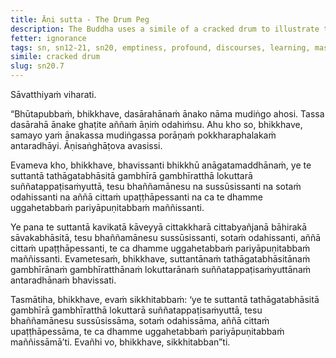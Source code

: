 ```yaml
---
title: Āṇi sutta - The Drum Peg
description: The Buddha uses a simile of a cracked drum to illustrate that the profound teachings of the Tathāgata will disappear in the future as people lose interest in them.
fetter: ignorance
tags: sn, sn12-21, sn20, emptiness, profound, discourses, learning, mastery, poetry, discourses, decline, Tathāgata
simile: cracked drum
slug: sn20.7
---
```


Sāvatthiyaṁ viharati.

“Bhūtapubbaṁ, bhikkhave, dasārahānaṁ ānako nāma mudiṅgo ahosi. Tassa dasārahā ānake ghaṭite aññaṁ āṇiṁ odahiṁsu. Ahu kho so, bhikkhave, samayo yaṁ ānakassa mudiṅgassa porāṇaṁ pokkharaphalakaṁ antaradhāyi. Āṇisaṅghāṭova avasissi.

Evameva kho, bhikkhave, bhavissanti bhikkhū anāgatamaddhānaṁ, ye te suttantā tathāgatabhāsitā gambhīrā gambhīratthā lokuttarā suññatappaṭisaṁyuttā, tesu bhaññamānesu na sussūsissanti na sotaṁ odahissanti na aññā cittaṁ upaṭṭhāpessanti na ca te dhamme uggahetabbaṁ pariyāpuṇitabbaṁ maññissanti.

Ye pana te suttantā kavikatā kāveyyā cittakkharā cittabyañjanā bāhirakā sāvakabhāsitā, tesu bhaññamānesu sussūsissanti, sotaṁ odahissanti, aññā cittaṁ upaṭṭhāpessanti, te ca dhamme uggahetabbaṁ pariyāpuṇitabbaṁ maññissanti. Evametesaṁ, bhikkhave, suttantānaṁ tathāgatabhāsitānaṁ gambhīrānaṁ gambhīratthānaṁ lokuttarānaṁ suññatappaṭisaṁyuttānaṁ antaradhānaṁ bhavissati.

Tasmātiha, bhikkhave, evaṁ sikkhitabbaṁ: ‘ye te suttantā tathāgatabhāsitā gambhīrā gambhīratthā lokuttarā suññatappaṭisaṁyuttā, tesu bhaññamānesu sussūsissāma, sotaṁ odahissāma, aññā cittaṁ upaṭṭhāpessāma, te ca dhamme uggahetabbaṁ pariyāpuṇitabbaṁ maññissāmā’ti. Evañhi vo, bhikkhave, sikkhitabban”ti.
